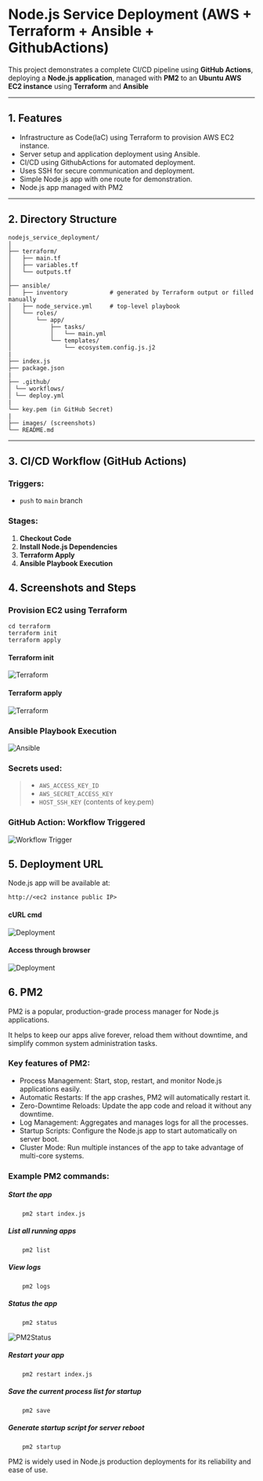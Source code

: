 # Node.js Service Deployment (AWS + Terraform + Ansible + GithubActions)

This project demonstrates a complete CI/CD pipeline using **GitHub Actions**, deploying a **Node.js application**, managed with **PM2** to an **Ubuntu AWS EC2 instance** using **Terraform** and **Ansible**

---

## 1. Features

- Infrastructure as Code(IaC) using Terraform to provision AWS EC2 instance.
- Server setup and application deployment using Ansible.
- CI/CD using GithubActions for automated deployment.
- Uses SSH for secure communication and deployment.
- Simple Node.js app with one route for demonstration.
- Node.js app managed with PM2

---

## 2. Directory Structure
```
nodejs_service_deployment/
│
├── terraform/
│   ├── main.tf
│   ├── variables.tf
│   └── outputs.tf
│
├── ansible/
│   ├── inventory            # generated by Terraform output or filled manually
│   ├── node_service.yml     # top-level playbook
│   └── roles/
│       └── app/
│           ├── tasks/
│           │   └── main.yml
│           └── templates/
│               └── ecosystem.config.js.j2
|
├── index.js
├── package.json
|
├── .github/
│ └── workflows/
│ └── deploy.yml
|
└── key.pem (in GitHub Secret)
|
├── images/ (screenshots)
└── README.md

```
---
## 3. CI/CD Workflow (GitHub Actions)

### Triggers:
- `push` to `main` branch

### Stages:
1. **Checkout Code**
2. **Install Node.js Dependencies**
3. **Terraform Apply**
4. **Ansible Playbook Execution**

## 4. Screenshots and Steps

###  Provision EC2 using Terraform

```
cd terraform
terraform init
terraform apply
```
#### Terraform init

![Terraform](images/terraform_init.jpg)

#### Terraform apply

![Terraform](images/terraform_apply.jpg)

###  Ansible Playbook Execution

![Ansible](images/ansible_playbook.jpg)

###  Secrets used:
> - `AWS_ACCESS_KEY_ID`
> - `AWS_SECRET_ACCESS_KEY`
> - `HOST_SSH_KEY` (contents of key.pem)

### GitHub Action: Workflow Triggered

![Workflow Trigger](images/gitHubAction_success.jpg)

## 5. Deployment URL

Node.js app will be available at:

    http://<ec2 instance public IP>

#### cURL cmd

![Deployment](images/nodejs_successful.jpg)

#### Access through browser

![Deployment](images/nodejs_ui_successful.jpg)

## 6. PM2 

PM2 is a popular, production-grade process manager for Node.js applications. 

It helps to keep our apps alive forever, reload them without downtime, and simplify common system administration tasks.

### Key features of PM2:

- Process Management: Start, stop, restart, and monitor Node.js applications easily.
- Automatic Restarts: If the app crashes, PM2 will automatically restart it.
- Zero-Downtime Reloads: Update the app code and reload it without any downtime.
- Log Management: Aggregates and manages logs for all the processes.
- Startup Scripts: Configure the Node.js app to start automatically on server boot.
- Cluster Mode: Run multiple instances of the app to take advantage of multi-core systems.

### Example PM2 commands:

##### Start the app
        pm2 start index.js

##### List all running apps
        pm2 list

##### View logs
        pm2 logs

##### Status the app
        pm2 status

![PM2Status](images/PM2_status.jpg)

##### Restart your app
        pm2 restart index.js

##### Save the current process list for startup
        pm2 save

##### Generate startup script for server reboot
        pm2 startup


PM2 is widely used in Node.js production deployments for its reliability and ease of use.






